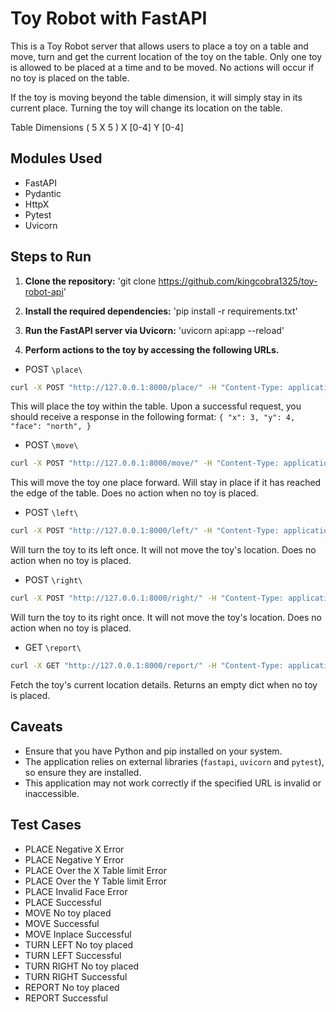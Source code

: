 # Toy Robot with FastAPI

This is a Toy Robot server that allows users to place a toy on a table and move, turn and get the current location
of the toy on the table. Only one toy is allowed to be placed at a time and to be moved. No actions will occur if
no toy is placed on the table.

If the toy is moving beyond the table dimension, it will simply stay in its current place. Turning the toy will change
its location on the table.

Table Dimensions ( 5 X 5 )
X [0-4]
Y [0-4]

## Modules Used

- FastAPI
- Pydantic
- HttpX
- Pytest
- Uvicorn

## Steps to Run

1. **Clone the repository:**
'git clone https://github.com/kingcobra1325/toy-robot-api'


3. **Install the required dependencies:**
'pip install -r requirements.txt'


4. **Run the FastAPI server via Uvicorn:**
'uvicorn api:app --reload'


5. **Perform actions to the toy by accessing the following URLs.**

- POST `\place\`
```bash
curl -X POST "http://127.0.0.1:8000/place/" -H "Content-Type: application/json" -d '{"x": 3, "y": 4, "face": "NORTH"}'
```

This will place the toy within the table. Upon a successful request, you should receive a response in the following format:
`{
  "x": 3,
  "y": 4,
  "face": "north",
}`

- POST `\move\`
```bash
curl -X POST "http://127.0.0.1:8000/move/" -H "Content-Type: application/json"
```

This will move the toy one place forward. Will stay in place if it has reached the edge of the table.
Does no action when no toy is placed.


- POST `\left\`
```bash
curl -X POST "http://127.0.0.1:8000/left/" -H "Content-Type: application/json"
```

Will turn the toy to its left once. It will not move the toy's location.
Does no action when no toy is placed.


- POST `\right\`
```bash
curl -X POST "http://127.0.0.1:8000/right/" -H "Content-Type: application/json"
```

Will turn the toy to its right once. It will not move the toy's location.
Does no action when no toy is placed.


- GET `\report\`
```bash
curl -X GET "http://127.0.0.1:8000/report/" -H "Content-Type: application/json"
```

Fetch the toy's current location details.
Returns an empty dict when no toy is placed.



## Caveats

- Ensure that you have Python and pip installed on your system.
- The application relies on external libraries (`fastapi`, `uvicorn` and `pytest`), so ensure they are installed.
- This application may not work correctly if the specified URL is invalid or inaccessible.

## Test Cases

- PLACE Negative X Error
- PLACE Negative Y Error
- PLACE Over the X Table limit Error
- PLACE Over the Y Table limit Error
- PLACE Invalid Face Error
- PLACE Successful
- MOVE No toy placed
- MOVE Successful
- MOVE Inplace Successful
- TURN LEFT No toy placed
- TURN LEFT Successful
- TURN RIGHT No toy placed
- TURN RIGHT Successful
- REPORT No toy placed
- REPORT Successful